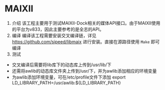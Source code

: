 # MAIXII
1. 介绍
该工程主要用于测试MAIXII-Dock相关的媒体API接口。由于MAIXII使用的平台为v833，因此主要参考的是全志的API。
2. 编译
编译该工程需要安装交叉编译链，详见 https://github.com/sipeed/libmaix 进行安装。直接在源路径使用 `Make` 即可编译
3. 测试
- 交叉编译后需要将lib库下的动态库上传到/usr/lib/下
- 还需将awlib的动态库文件夹上传到/usr/下，并为awlib添加相应的环境变量
- 为awlib添加环境变量，可在/etc/profile文件下添加 export LD_LIBRARY_PATH=/usr/awlib:${LD_LIBRARY_PATH}
